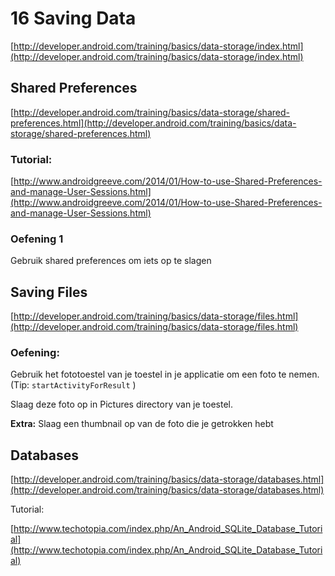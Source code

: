 # 16 Saving Data

[http://developer.android.com/training/basics/data-storage/index.html](http://developer.android.com/training/basics/data-storage/index.html)


## Shared Preferences ##

[http://developer.android.com/training/basics/data-storage/shared-preferences.html](http://developer.android.com/training/basics/data-storage/shared-preferences.html)

### Tutorial: ###

[http://www.androidgreeve.com/2014/01/How-to-use-Shared-Preferences-and-manage-User-Sessions.html](http://www.androidgreeve.com/2014/01/How-to-use-Shared-Preferences-and-manage-User-Sessions.html)

### Oefening 1

Gebruik shared preferences om iets op te slagen


## Saving Files ##

[http://developer.android.com/training/basics/data-storage/files.html](http://developer.android.com/training/basics/data-storage/files.html)

### Oefening: ###

Gebruik het fototoestel van je toestel in je applicatie om een foto te nemen.  (Tip:  `startActivityForResult` )

Slaag deze foto op in Pictures directory van je toestel.

**Extra:**
Slaag een thumbnail op van de foto die je getrokken hebt


## Databases ##
[http://developer.android.com/training/basics/data-storage/databases.html](http://developer.android.com/training/basics/data-storage/databases.html)

Tutorial:

[http://www.techotopia.com/index.php/An_Android_SQLite_Database_Tutorial](http://www.techotopia.com/index.php/An_Android_SQLite_Database_Tutorial)